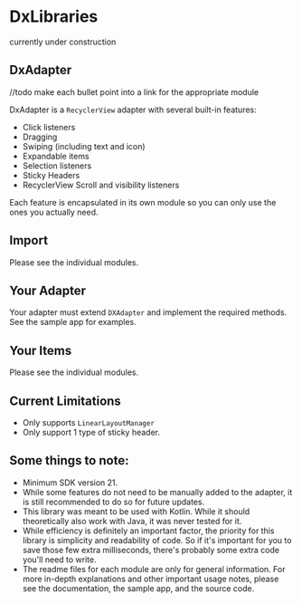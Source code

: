 # DxLibraries
 currently under construction


## DxAdapter

//todo make each bullet point into a link for the appropriate module

DxAdapter is a `RecyclerView` adapter with several built-in features:
* Click listeners
* Dragging
* Swiping (including text and icon)
* Expandable items
* Selection listeners
* Sticky Headers
* RecyclerView Scroll and visibility listeners

Each feature is encapsulated in its own module so you can only use
the ones you actually need.

## Import
Please see the individual modules.

## Your Adapter
Your adapter must extend `DXAdapter` and implement the required methods.
See the sample app for examples.

## Your Items
Please see the individual modules.

## Current Limitations
* Only supports `LinearLayoutManager`
* Only support 1 type of sticky header.

## Some things to note:
* Minimum SDK version 21.
* While some features do not need to be manually added to the adapter,
it is still recommended to do so for future updates.
* This library was meant to be used with Kotlin. While it should
  theoretically also work with Java, it was never tested for it.
* While efficiency is definitely an important factor, the priority for
  this library is simplicity and readability of code.
  So if it's important for you to save those few extra milliseconds,
  there's probably some extra code you'll need to write.
* The readme files for each module are only for general information.
  For more in-depth explanations and other important usage notes,
  please see the documentation, the sample app, and the source code.


